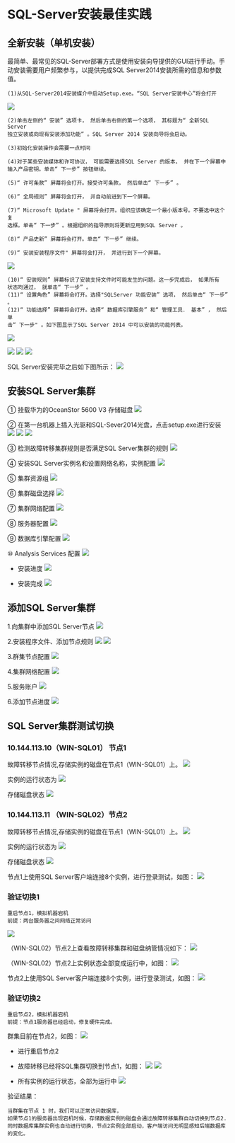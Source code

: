 # SQL-Server安装最佳实践

## 全新安装（单机安装）


最简单、最常见的SQL-Server部署方式是使用安装向导提供的GUI进行手动。手动安装需要用户频繁参与，以提供完成SQL Server2014安装所需的信息和参数值。

    (1)从SQL-Server2014安装媒介中启动Setup.exe。“SQL Server安装中心”将会打开
![](../../_static/sql-SQL01.png)

    (2)单击左侧的“ 安装” 选项卡， 然后单击右侧的第一个选项， 其标题为“ 全新SQL Server
    独立安装或向现有安装添加功能” 。SQL Server 2014 安装向导将会启动。
    
    (3)初始化安装操作会需要一点时间
    
    (4)对于某些安装媒体和许可协议， 可能需要选择SQL Server 的版本， 并在下一个屏幕中
    输入产品密钥。单击“ 下一步” 按钮继续。
    
    (5)“ 许可条款” 屏幕将会打开。接受许可条款， 然后单击“ 下一步” 。
    
    (6)“ 全局规则” 屏幕将会打开， 并自动前进到下一个屏幕。
    
    (7)“ Microsoft Update " 屏幕将会打开。组织应该确定一个最小版本号。不要选中这个复
    选框。单击“ 下一步” 。根据组织的指导原则将更新应用到SQL Server 。
    
    (8)“ 产品史新” 屏幕将会打开。单击“ 下一步” 继续。
    
    (9)“ 安装安装程序文件" 屏幕将会打开， 并进行到下一个屏幕。
    
    
![](../../_static/SQL-server06.PNG)


    
    (10)“ 安装规则” 屏幕标识了安装支持文件时可能发生的问题。这一步完成后， 如果所有
    状态均通过， 就单击“ 下一步” 。
    (11)“ 设置角色” 屏幕将会打开。选择"SQLServer 功能安装” 选项， 然后单击“ 下一步” 。
    (12)“ 功能选择” 屏幕将会打开。选择“ 数据库引擎服务” 和“ 管理工具． 基本” ， 然后单
    击“ 下一步" 。如下图显示了SQL Server 2014 中可以安装的功能列表。

![](../../_static/SQL-Server02.png)

![](../../_static/SQL-Server03.png)
![](../../_static/SQL-Server05.png)
![](../../_static/SQL-Sever04.png)


SQL Server安装完毕之后如下图所示：
![](../../_static/SQLServer003.png)



## 安装SQL Server集群

① 挂载华为的OceanStor 5600 V3 存储磁盘
![](../../_static/cipanguazhai.png)

② 在第一台机器上插入光驱和SQL-Sever2014光盘，点击setup.exe进行安装
![](../../_static/install_SQL_cluster.png)
![](../../_static/install_sql01.png)
![](../../_static/install_sql02.png)

③ 检测故障转移集群规则是否满足SQL Server集群的规则
![](../../_static/install_sql04.png)

④ 安装SQL Server实例名和设置网络名称，实例配置
![](../../_static/install_05.png)

⑤ 集群资源组
![](../../_static/install_SQL_server06.png)


⑥ 集群磁盘选择
![](../../_static/install_sqlSever08.png)

⑦ 集群网络配置
![](../../_static/install_sql09.png)

⑧ 服务器配置
![](../../_static/install_SQL10.png)

⑨ 数据库引擎配置
![](../../_static/install_SQL11.png)

⑩ Analysis Services 配置
![](../../_static/install_sql12.png)


* 安装进度
![](../../_static/install_sql13.png)


* 安装完成
![](../../_static/instell_SQL_over.png)


## 添加SQL Server集群

1.向集群中添加SQL Server节点
![](../../_static/install_SQL20.png)

2.安装程序文件、添加节点规则
![](../../_static/install_sql21.png)
![](../../_static/install_SQL22.png)

3.群集节点配置
![](../../_static/install_sql23.png)

4.集群网络配置
![](../../_static/install_sql24.png)

5.服务账户
![](../../_static/install_sql25.png)


6.添加节点进度
![](../../_static/install_sql26.png)


## SQL Server集群测试切换
### 10.144.113.10（WIN-SQL01） 节点1

故障转移节点情况,存储实例的磁盘在节点1（WIN-SQL01）上。
![](../../_static/sql_yz01.png)

实例的运行状态为
![](../../_static/sql_yz03.png)

存储磁盘状态
![](../../_static/sql_yz04.png)



### 10.144.113.11 （WIN-SQL02）节点2

故障转移节点情况,存储实例的磁盘在节点1（WIN-SQL01）上。
![](../../_static/sql_yz06.png)

实例的运行状态为
![](../../_static/SQL_yz8.png)

存储磁盘状态
![](../../_static/sql_yz09.png)



节点1上使用SQL Server客户端连接8个实例，进行登录测试，如图：
![](../../_static/sql.png)

### 验证切换1
    重启节点1，模拟机器宕机
    前提：两台服务器之间网络正常访问
    
![](../../_static/sql_yz12.png)

（WIN-SQL02）节点2上查看故障转移集群和磁盘纳管情况如下：
![](../../_static/sql_yz13.png)

（WIN-SQL02）节点2上实例状态全部变成运行中，如图：
![](../../_static/sql_yz14.png)

节点2上使用SQL Server客户端连接8个实例，进行登录测试，如图：
![](../../_static/sql_yz15.png)


### 验证切换2
    重启节点2，模拟机器宕机
    前提：节点1服务器已经启动，修复硬件完成。

群集目前在节点2，如图：
![](../../_static/sql_yz20.png)

* 进行重启节点2

* 故障转移已经将SQL集群切换到节点1，如图：
![](../../_static/sql_yz21.png)
![](../../_static/sql_yz22.png)

* 所有实例的运行状态，全部为运行中
![](../../_static/sql_yz24.png)
    


验证结果：

    当群集在节点 1 时，我们可以正常访问数据库，
    如果节点1的服务器出现宕机时候，存储数据实例的磁盘会通过故障转移集群自动切换到节点2.
    同时数据库集群实例也自动进行切换，节点2实例全部启动，客户端访问无明显感知后端数据库的变化。

